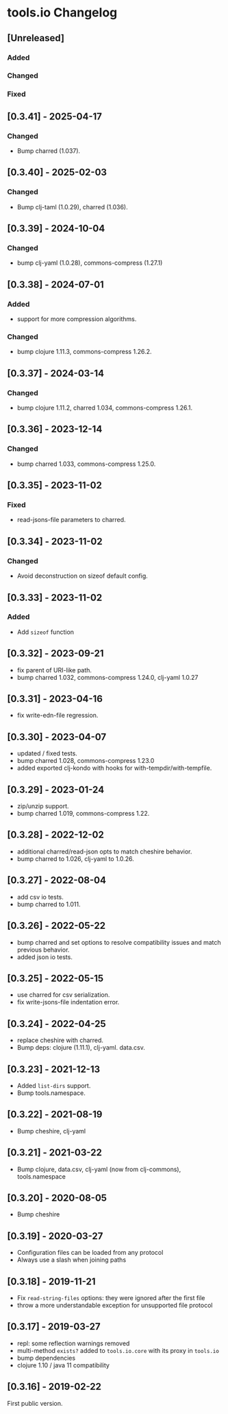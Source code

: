 # tools.io Changelog

## [Unreleased]

### Added

### Changed

### Fixed

## [0.3.41] - 2025-04-17
### Changed
* Bump charred (1.037).

## [0.3.40] - 2025-02-03
### Changed
* Bump clj-taml (1.0.29), charred (1.036).

## [0.3.39] - 2024-10-04
### Changed
* bump clj-yaml (1.0.28), commons-compress (1.27.1)

## [0.3.38] - 2024-07-01
### Added
* support for more compression algorithms.

### Changed
* bump clojure 1.11.3, commons-compress 1.26.2.

## [0.3.37] - 2024-03-14
### Changed
* bump clojure 1.11.2, charred 1.034, commons-compress 1.26.1.

## [0.3.36] - 2023-12-14
### Changed
* bump charred 1.033, commons-compress 1.25.0.

## [0.3.35] - 2023-11-02
### Fixed
* read-jsons-file parameters to charred.

## [0.3.34] - 2023-11-02
### Changed
* Avoid deconstruction on sizeof default config.

## [0.3.33] - 2023-11-02
### Added
* Add `sizeof` function

## [0.3.32] - 2023-09-21
* fix parent of URI-like path.
* bump charred 1.032, commons-compress 1.24.0, clj-yaml 1.0.27

## [0.3.31] - 2023-04-16
* fix write-edn-file regression.

## [0.3.30] - 2023-04-07
* updated / fixed tests.
* bump charred 1.028, commons-compress 1.23.0
* added exported clj-kondo with hooks for with-tempdir/with-tempfile.

## [0.3.29] - 2023-01-24
* zip/unzip support.
* bump charred 1.019, commons-compress 1.22.

## [0.3.28] - 2022-12-02
* additional charred/read-json opts to match cheshire behavior.
* bump charred to 1.026, clj-yaml to 1.0.26.

## [0.3.27] - 2022-08-04
* add csv io tests.
* bump charred to 1.011.

## [0.3.26] - 2022-05-22
* bump charred and set options to resolve compatibility issues and
  match previous behavior.
* added json io tests.

## [0.3.25] - 2022-05-15
* use charred for csv serialization.
* fix write-jsons-file indentation error.

## [0.3.24] - 2022-04-25
* replace cheshire with charred.
* Bump deps: clojure (1.11.1), clj-yaml. data.csv.

## [0.3.23] - 2021-12-13
* Added `list-dirs` support.
* Bump tools.namespace.

## [0.3.22] - 2021-08-19
* Bump cheshire, clj-yaml

## [0.3.21] - 2021-03-22
* Bump clojure, data.csv, clj-yaml (now from clj-commons), tools.namespace

## [0.3.20] - 2020-08-05
* Bump cheshire

## [0.3.19] - 2020-03-27
* Configuration files can be loaded from any protocol
* Always use a slash when joining paths

## [0.3.18] - 2019-11-21
* Fix `read-string-files` options: they were ignored after the first file
* throw a more understandable exception for unsupported file protocol

## [0.3.17] - 2019-03-27
* repl: some reflection warnings removed
* multi-method `exists?` added to `tools.io.core` with its proxy in `tools.io`
* bump dependencies
* clojure 1.10 / java 11 compatibility

## [0.3.16] - 2019-02-22

First public version.
